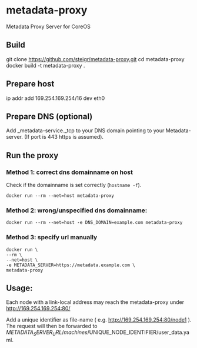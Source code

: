 # metadata-proxy
Metadata Proxy Server for CoreOS

## Build

git clone https://github.com/steigr/metadata-proxy.git
cd metadata-proxy
docker build -t metadata-proxy .

## Prepare host

ip addr add 169.254.169.254/16 dev eth0

## Prepare DNS (optional)

Add _metadata-service._tcp to your DNS domain pointing to your Metadata-server. (If port is 443 https is assumed).

## Run the proxy

### Method 1: correct dns domainname on host

Check if the domainname is set correctly (`hostname -f`).

`docker run --rm --net=host metadata-proxy`

### Method 2: wrong/unspecified dns domainname:

`docker run --rm --net=host -e DNS_DOMAIN=example.com metadata-proxy`

### Method 3: specify url manually

```shell
docker run \
--rm \
--net=host \
-e METADATA_SERVER=https://metadata.example.com \
metadata-proxy
```

## Usage:

Each node with a link-local address may reach the metadata-proxy under http://169.254.169.254:80/

Add a unique identifier as file-name ( e.g. http://169.254.169.254:80/node1 ). The request will then be forwarded to
$METADATA_SERVER_URL/machines/$UNIQUE_NODE_IDENTIFIER/user_data.yaml.



